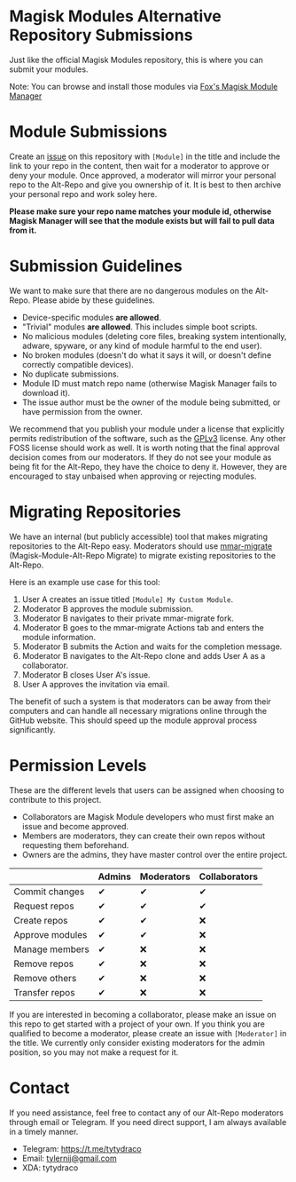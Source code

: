 # Magisk Modules Alternative Repository Submissions
Just like the official Magisk Modules repository, this is where you can submit your modules.

Note: You can browse and install those modules via [Fox's Magisk Module Manager](https://github.com/Fox2Code/FoxMagiskModuleManager/releases)

# Module Submissions
Create an [issue](https://github.com/Magisk-Modules-Alt-Repo/submission/issues) on this repository with `[Module]` in the title and include the link to your repo in the content, then wait for a moderator to approve or deny your module. Once approved, a moderator will mirror your personal repo to the Alt-Repo and give you ownership of it. It is best to then archive your personal repo and work soley here.

**Please make sure your repo name matches your module id, otherwise Magisk Manager will see that the module exists but will fail to pull data from it.**

# Submission Guidelines
We want to make sure that there are no dangerous modules on the Alt-Repo. Please abide by these guidelines.

* Device-specific modules **are allowed**.
* "Trivial" modules **are allowed**. This includes simple boot scripts.
* No malicious modules (deleting core files, breaking system intentionally, adware, spyware, or any kind of module harmful to the end user).
* No broken modules (doesn't do what it says it will, or doesn't define correctly compatible devices).
* No duplicate submissions.
* Module ID must match repo name (otherwise Magisk Manager fails to download it).
* The issue author must be the owner of the module being submitted, or have permission from the owner.

We recommend that you publish your module under a license that explicitly permits redistribution of the software, such as the [GPLv3](https://www.gnu.org/licenses/gpl-howto.html) license. Any other FOSS license should work as well.
It is worth noting that the final approval decision comes from our moderators. If they do not see your module as being fit for the Alt-Repo, they have the choice to deny it. However, they are encouraged to stay unbaised when approving or rejecting modules.

# Migrating  Repositories
We have an internal (but publicly accessible) tool that makes migrating repositories to the Alt-Repo easy. Moderators should use [mmar-migrate](https://github.com/Magisk-Modules-Alt-Repo/mmar-migrate) (Magisk-Module-Alt-Repo Migrate) to migrate existing repositories to the Alt-Repo.

Here is an example use case for this tool:

1. User A creates an issue titled `[Module] My Custom Module`.
2. Moderator B approves the module submission.
3. Moderator B navigates to their private mmar-migrate fork.
4. Moderator B goes to the mmar-migrate Actions tab and enters the module information.
5. Moderator B submits the Action and waits for the completion message.
6. Moderator B navigates to the Alt-Repo clone and adds User A as a collaborator.
7. Moderator B closes User A's issue.
8. User A approves the invitation via email.

The benefit of such a system is that moderators can be away from their computers and can handle all necessary migrations online through the GitHub website. This should speed up the module approval process significantly.

# Permission Levels
These are the different levels that users can be assigned when choosing to contribute to this project.

* Collaborators are Magisk Module developers who must first make an issue and become approved.
* Members are moderators, they can create their own repos without requesting them beforehand.
* Owners are the admins, they have master control over the entire project.

|                 	| Admins 	| Moderators 	| Collaborators 	|
|-----------------	|--------	|---------	|---------------	|
| Commit changes  	|    ✔   	|    ✔    	|       ✔       	|
| Request repos   	|    ✔   	|    ✔    	|       ✔       	|
| Create repos    	|    ✔   	|    ✔    	|       ❌       	|
| Approve modules  	|    ✔   	|    ✔    	|       ❌       	|
| Manage members  	|    ✔   	|    ❌    	|       ❌       	|
| Remove repos    	|    ✔   	|    ❌    	|       ❌       	|
| Remove others   	|    ✔   	|    ❌    	|       ❌       	|
| Transfer repos  	|    ✔   	|    ❌    	|       ❌       	|

If you are interested in becoming a collaborator, please make an issue on this repo to get started with a project of your own. If you think you are qualified to become a moderator, please create an issue with `[Moderator]` in the title. We currently only consider existing moderators for the admin position, so you may not make a request for it.

# Contact
If you need assistance, feel free to contact any of our Alt-Repo moderators through email or Telegram. If you need direct support, I am always available in a timely manner.

* Telegram: https://t.me/tytydraco
* Email: tylernij@gmail.com
* XDA: tytydraco
